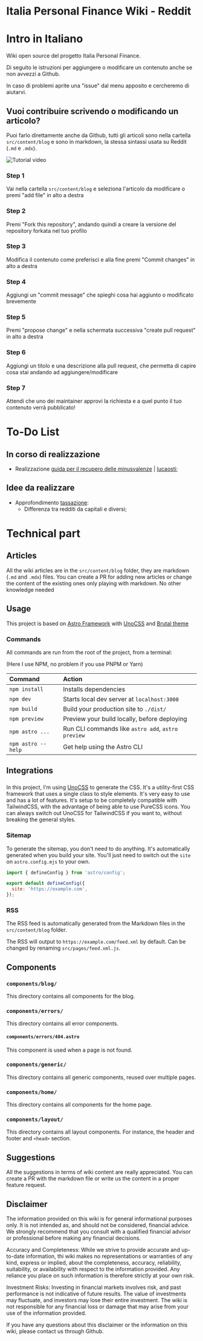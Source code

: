 # Italia Personal Finance Wiki - Reddit

# Intro in Italiano

Wiki open source del progetto Italia Personal Finance.

Di seguito le istruzioni per aggiungere o modificare un contenuto anche se non avvezzi a Github.

In caso di problemi aprite una "issue" dal menu apposito e cercheremo di aiutarvi.

## Vuoi contribuire scrivendo o modificando un articolo?

Puoi farlo direttamente anche da Github, tutti gli articoli sono nella cartella `src/content/blog` e sono in markdown,
la stessa sintassi usata su Reddit (`.md` e `.mdx`).

![Tutorial video](https://github.com/emish89/italiapersonalfinance/blob/main/readme/pr-gif.gif)

### Step 1

Vai nella cartella `src/content/blog` e seleziona l'articolo da modificare o premi "add file" in alto a destra

### Step 2

Premi "Fork this repository", andando quindi a creare la versione del repository forkata nel tuo profilo

### Step 3

Modifica il contenuto come preferisci e alla fine premi "Commit changes" in alto a destra

### Step 4

Aggiungi un "commit message" che spieghi cosa hai aggiunto o modificato brevemente

### Step 5

Premi "propose change" e nella schermata successiva "create pull request" in alto a destra

### Step 6

Aggiungi un titolo e una descrizione alla pull request, che permetta di capire cosa stai andando ad aggiungere/modificare

### Step 7

Attendi che uno dei maintainer approvi la richiesta e a quel punto il tuo contenuto verrà pubblicato!

# To-Do List

## In corso di realizzazione

- Realizzazione [guida per il recupero delle minusvalenze](src/content/blog/loss-recovery.mdx) | [lucaosti](https://github.com/lucaosti/italiapersonalfinance/blob/main/src/content/blog/loss-recovery.mdx);

## Idee da realizzare

- Approfondimento [tassazione](src/content/blog/taxation.mdx):
  - Differenza tra redditi da capitali e diversi;

# Technical part

## Articles

All the wiki articles are in the `src/content/blog` folder, they are markdown (`.md` and `.mdx`) files.
You can create a PR for adding new articles or change the content of the existing ones only playing with markdown.
No other knowledge needed

## Usage

This project is based on [Astro Framework](https://github.com/withastro/astro) with [UnoCSS](https://uno.antfu.me/) and [Brutal theme](https://github.com/ElianCodes/brutal)

### Commands

All commands are run from the root of the project, from a terminal:

(Here I use NPM, no problem if you use PNPM or Yarn)

| Command            | Action                                             |
| :----------------- | :------------------------------------------------- |
| `npm install`      | Installs dependencies                              |
| `npm dev`          | Starts local dev server at `localhost:3000`        |
| `npm build`        | Build your production site to `./dist/`            |
| `npm preview`      | Preview your build locally, before deploying       |
| `npm astro ...`    | Run CLI commands like `astro add`, `astro preview` |
| `npm astro --help` | Get help using the Astro CLI                       |

## Integrations

###

In this project, I'm using [UnoCSS](https://uno.antfu.me/) to generate the CSS. It's a utility-first CSS framework that uses a single class to style elements. It's very easy to use and has a lot of features. It's setup to be completely compatible with TailwindCSS, with the advantage of being able to use PureCSS icons. You can always switch out UnoCSS for TailwindCSS if you want to, without breaking the general styles.

### Sitemap

To generate the sitemap, you don't need to do anything. It's automatically generated when you build your site. You'll just need to switch out the `site` on `astro.config.mjs` to your own.

```js title="astro.config.mjs"
import { defineConfig } from 'astro/config';

export default defineConfig({
  site: 'https://example.com',
});
```

### RSS

The RSS feed is automatically generated from the Markdown files in the `src/content/blog` folder.

The RSS will output to `https://example.com/feed.xml` by default. Can be changed by renaming `src/pages/feed.xml.js`.

## Components

### `components/blog/`

This directory contains all components for the blog.

### `components/errors/`

This directory contains all error components.

#### `components/errors/404.astro`

This component is used when a page is not found.

### `components/generic/`

This directory contains all generic components, reused over multiple pages.

### `components/home/`

This directory contains all components for the home page.

### `components/layout/`

This directory contains all layout components. For instance, the header and footer and `<head>` section.

## Suggestions

All the suggestions in terms of wiki content are really appreciated. You can create a PR with the markdown file or write us the content in a proper feature request.

## Disclaimer

The information provided on this wiki is for general informational purposes only. It is not intended as, and should not be considered, financial advice. We strongly recommend that you consult with a qualified financial advisor or professional before making any financial decisions.

Accuracy and Completeness:
While we strive to provide accurate and up-to-date information, thi wiki makes no representations or warranties of any kind, express or implied, about the completeness, accuracy, reliability, suitability, or availability with respect to the information provided. Any reliance you place on such information is therefore strictly at your own risk.

Investment Risks:
Investing in financial markets involves risk, and past performance is not indicative of future results. The value of investments may fluctuate, and investors may lose their entire investment. The wiki is not responsible for any financial loss or damage that may arise from your use of the information provided.

If you have any questions about this disclaimer or the information on this wiki, please contact us through Github.
